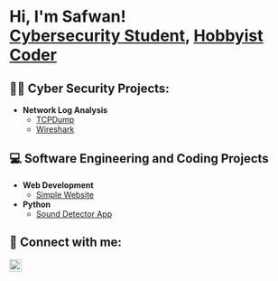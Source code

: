 <h1>Hi, I'm Safwan! <br/><a href="">Cybersecurity Student</a>, <a href="">Hobbyist Coder</a></h1>

<h2>👨‍💻 Cyber Security Projects:</h2>

- <b>Network Log Analysis </b>
  - [TCPDump](https://github.com/Digitalsaf/)
  - [Wireshark](https://github.com/Digitalsaf/)


<h2>💻 Software Engineering and Coding Projects</h2>

- <b>Web Development</b>
  - [Simple Website](https://github.com/Digitalsaf/)
- <b>Python</b>
  - [Sound Detector App](https://github.com/Digitalsaf/)


<h2> 🤳 Connect with me:</h2>

[<img align="left" alt="SafwanOkomi | LinkedIn" width="22px" src="https://cdn.jsdelivr.net/npm/simple-icons@v3/icons/linkedin.svg" />][linkedin]

[linkedin]: https://linkedin.com/in/safwanokomi

<!--
**joshmadakor1/joshmadakor1** is a ✨ _special_ ✨ repository because its `README.md` (this file) appears on your GitHub profile.

Here are some ideas to get you started:

- 🔭 I’m currently working on ...
- 🌱 I’m currently learning ...
- 👯 I’m looking to collaborate on ...
- 🤔 I’m looking for help with ...
- 💬 Ask me about ...
- 📫 How to reach me: ...
- 😄 Pronouns: ...
- ⚡ Fun fact: ...
-->
